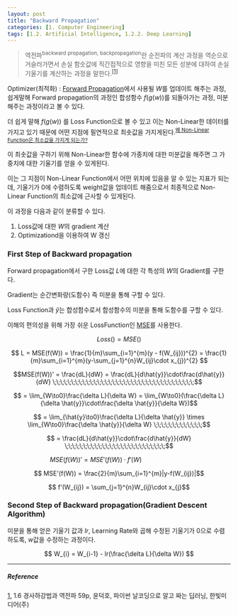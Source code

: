 ```yaml
---
layout: post
title: "Backward Propagation"
categories: [1. Computer Engineering]
tags: [1.2. Artificial Intelligence, 1.2.2. Deep Learning]
---
```


> 역전파<sup>backward propagation, backpropagation</sup>란 순전파의 계산 과정을 역순으로 거슬러가면서 손실 함숫값에 직간접적으로 영향을 미친 모든 성분에 대하여 손실 기울기를 계산하는 과정을 말한다.<sup><a href="#footnote_1_1" name="footnote_1_2">[1]</a></sup>

Optimizer(최적화) : [Forward Propagation](https://maizer2.github.io/1.%20computer%20engineering/2022/05/17/Forward-Propagation.html)에서 사용될 $W$를 업데이트 해주는 과정, 쉽게말해 Forward propagation의 과정인 합성함수 $f(g(w))$를 되돌아가는 과정, 미분해주는 과정이라고 볼 수 있다.

더 쉽게 말해 $f(g(w))$ 를 Loss Function으로 볼 수 있고 이는 Non-Linear한 데이터를 가지고 있기 때문에 어떤 지점에 필연적으로 최솟값을 가지게된다.<sup>[왜 Non-Linear Function은 최소값을 가지게 되는가?](https://maizer2.github.io/1.%20computer%20engineering/2022/05/18/why-convert-to-a-non-linear-function.html)</sup>

이 최솟값을 구하기 위해 Non-Linear한 함수에 가중치에 대한 미분값을 해주면 그 가중치에 대한 기울기를 얻을 수 있게된다.

이는 그 지점이 Non-Linear Function에서 어떤 위치에 있음을 알 수 있는 지표가 되는데, 기울기가 0에 수렴하도록 weight값을 업데이트 해줌으로서 최종적으로 Non-Linear Function의 최소값에 근사할 수 있게된다.

이 과정을 다음과 같이 분류할 수 있다.

1. Loss값에 대한 $W$의 gradient 계산
2. Optimizationd을 이용하여 W 갱신

### First Step of Backward propagation

Forward propagation에서 구한 Loss값 $L$에 대한 각 특성의 $W$의 Gradient를 구한다.

Gradient는 순간변화량(도함수) 즉 미분을 통해 구할 수 있다.

Loss Function과 $\hat{y}$는 합성함수로서 합성함수의 미분을 통해 도함수를 구할 수 있다.

이해의 편의성을 위해 가장 쉬운 LossFunction인 [MSE](https://maizer2.github.io/1.%20computer%20engineering/2022/04/08/%EC%A0%9C%EA%B3%B1%EA%B7%BC-%EC%98%A4%EC%B0%A8-MSE.html)를 사용한다.

$$ Loss() = MSE() $$

$$ L = MSE(f(W)) = \frac{1}{m}\sum_{i=1}^{m}(y - f(W_{ij}))^{2} = \frac{1}{m}\sum_{i=1}^{m}(y-\sum_{j=1}^{n}W_{ij}\cdot x_{j})^{2} $$

$$MSE(f(W))' = \frac{dL}{dW} = \frac{dL}{d\hat{y}}\cdot\frac{d\hat{y}}{dW} \;\;\;\;\;\;\;\;\;\;\;\;\;\;\;\;\;\;\;\;\;\;\;\;\;\;\;\;\;\;\;\;\;\;\;\;\;\;$$

$$ = \lim_{W\to0}\frac{\delta L}{\delta W} = \lim_{W\to0}(\frac{\delta L}{\delta \hat{y}}\cdot\frac{\delta \hat{y}}{\delta W})$$

$$ = \lim_{\hat{y}\to0}\frac{\delta L}{\delta \hat{y}} \times \lim_{W\to0}\frac{\delta \hat{y}}{\delta W} \;\;\;\;\;\;\;\;\;\;\;\;\;$$

$$ = \frac{dL}{d\hat{y}}\cdot\frac{d\hat{y}}{dW} \;\;\;\;\;\;\;\;\;\;\;\;\;\;\;\;\;\;\;\;\;\;\;\;\;\;\;$$ 

$$ MSE(f(W))' = MSE'(f(W)) \cdot f'(W) \;\;\;\;\;\;\;\;\;\;\;\;\;\;\;\;\;\;\;\;\;\;\;\;\;\;\;\;\;\;$$

$$ MSE'(f(W)) = \frac{2}{m}\sum_{i=1}^{m}|y-f(W_{ij})|$$

$$ f'(W_{ij}) = \sum_{j=1}^{n}W_{ij}\cdot x_{j}$$

### Second Step of Backward propagation(Gradient Descent Algorithm)

미분을 통해 얻은 기울기 값과 $lr$, Learning Rate와 곱해 수정된 기울기가 0으로 수렴하도록, $w$값을 수정하는 과정이다.

$$ W_{i} = W_{i-1} - lr(\frac{\delta L}{\delta W}) $$

---

##### Reference

<a href="#footnote_1_2" name="footnote_1_1">1.</a> 1.6 경사하강법과 역전파 59p, 윤덕호, 파이썬 날코딩으로 알고 짜는 딥러닝,  한빛미디어(주)